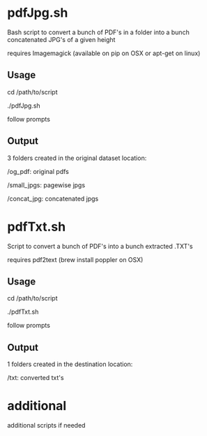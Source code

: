 # pdfJpg.sh
Bash script to convert a bunch of PDF's in a folder into a bunch concatenated JPG's of a given height

requires Imagemagick (available on pip on OSX or apt-get on linux)

## Usage

cd /path/to/script

./pdfJpg.sh

follow prompts

## Output

3 folders created in the original dataset location:

/og_pdf:			original pdfs

/small_jpgs:		pagewise jpgs

/concat_jpg:		concatenated jpgs 

# pdfTxt.sh
Script to convert a bunch of PDF's into a bunch extracted .TXT's

requires pdf2text (brew install poppler on OSX)

## Usage

cd /path/to/script

./pdfTxt.sh

follow prompts

## Output

1 folders created in the destination location:

/txt:			converted txt's

# additional

additional scripts if needed

